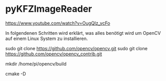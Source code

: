 # pyKFZImageReader


https://www.youtube.com/watch?v=OugQIz_vcFo

In folgendenen Schritten wird erklärt, was alles benötigt wird um OpenCV auf einem Linux System zu installieren.

sudo git clone https://github.com/opencv/opencv.git
sudo git clone https://github.com/opencv/opencv_contrib.git

mkdir /home/pi/opencv/build

cmake -D
